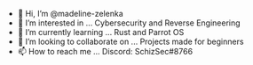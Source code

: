 - 👋 Hi, I’m @madeline-zelenka
- 👀 I’m interested in ... Cybersecurity and Reverse Engineering
- 🌱 I’m currently learning ... Rust and Parrot OS
- 💞️ I’m looking to collaborate on ... Projects made for beginners
- 📫 How to reach me ... Discord: SchizSec#8766

<!---
madeline-zelenka/madeline-zelenka is a ✨ special ✨ repository because its `README.md` (this file) appears on your GitHub profile.
You can click the Preview link to take a look at your changes.
--->
